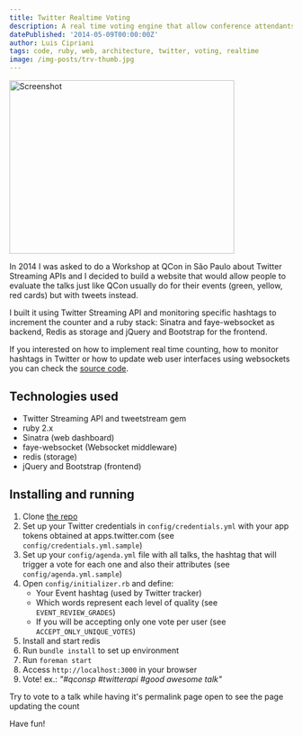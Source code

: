 ```yaml
---
title: Twitter Realtime Voting
description: A real time voting engine that allow conference attendants to review a talk via Twitter.
datePublished: '2014-05-09T00:00:00Z'
author: Luis Cipriani
tags: code, ruby, web, architecture, twitter, voting, realtime
image: /img-posts/trv-thumb.jpg
---
```


<div class="float-right">
    <img src="/img-posts/trv-thumb.jpg" width="400" height="308" loading="lazy" alt="Screenshot" />
</div>

In 2014 I was asked to do a Workshop at QCon in São Paulo about Twitter Streaming APIs and I decided to build a website that would allow people to evaluate the talks just like QCon usually do for their events (green, yellow, red cards) but with tweets instead.

I built it using Twitter Streaming API and monitoring specific hashtags to increment the counter and a ruby stack: Sinatra and faye-websocket as backend, Redis as storage and jQuery and Bootstrap for the frontend.

If you interested on how to implement real time counting, how to monitor hashtags in Twitter or how to update web user interfaces using websockets you can check the [source code](https://github.com/lfcipriani/twitter-realtime-voting).

## Technologies used

- Twitter Streaming API and tweetstream gem
- ruby 2.x
- Sinatra (web dashboard)
- faye-websocket (Websocket middleware)
- redis (storage)
- jQuery and Bootstrap (frontend)

## Installing and running

1.  Clone [the repo](https://github.com/lfcipriani/twitter-realtime-voting)
2.  Set up your Twitter credentials in `config/credentials.yml` with your app tokens obtained at apps.twitter.com (see `config/credentials.yml.sample`)
3.  Set up your `config/agenda.yml` file with all talks, the hashtag that will trigger a vote for each one and also their attributes (see `config/agenda.yml.sample`)
4.  Open `config/initializer.rb` and define:
    - Your Event hashtag (used by Twitter tracker)
    - Which words represent each level of quality (see `EVENT_REVIEW_GRADES`)
    - If you will be accepting only one vote per user (see `ACCEPT_ONLY_UNIQUE_VOTES`)
5.  Install and start redis
6.  Run `bundle install` to set up environment
7.  Run `foreman start`
8.  Access `http://localhost:3000` in your browser
9.  Vote! ex.: _"#qconsp #twitterapi #good awesome talk"_

Try to vote to a talk while having it's permalink page open to see the page updating the count

Have fun!

